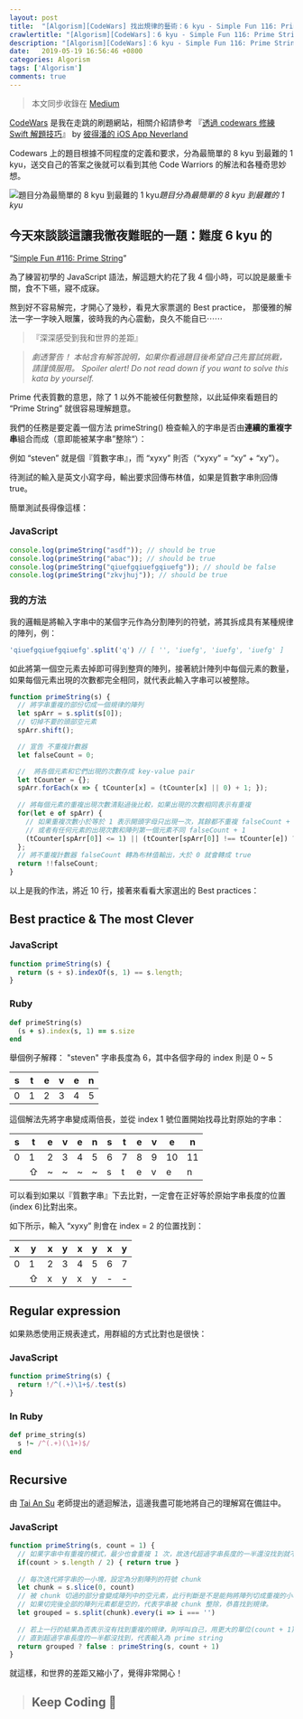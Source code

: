 ```yaml
---
layout: post
title:  "[Algorism][CodeWars] 找出規律的藝術：6 kyu - Simple Fun 116: Prime String"
crawlertitle: "[Algorism][CodeWars]：6 kyu - Simple Fun 116: Prime String"
description: "[Algorism][CodeWars]：6 kyu - Simple Fun 116: Prime String 找出規律的藝術"
date:   2019-05-19 16:56:46 +0800
categories: Algorism
tags: ['Algorism']
comments: true
---
```

> 本文同步收錄在 [Medium](https://medium.com/space-cat/codewars-%E8%A7%A3%E9%A1%8C-simple-fun-116-prime-string-6-kyu-7327f9fc90cd)

[CodeWars](https://www.codewars.com) 是我在走跳的刷題網站，相關介紹請參考
『[透過 codewars 修練 Swift 解題技巧](https://medium.com/%E5%BD%BC%E5%BE%97%E6%BD%98%E7%9A%84-swift-ios-app-%E9%96%8B%E7%99%BC%E5%95%8F%E9%A1%8C%E8%A7%A3%E7%AD%94%E9%9B%86/%E9%80%8F%E9%81%8E-codewars-%E4%BF%AE%E7%B7%B4-swift-%E8%A7%A3%E9%A1%8C%E6%8A%80%E5%B7%A7-50890eac0bec)』 by [彼得潘的 iOS App Neverland](https://medium.com/@apppeterpan)

Codewars 上的題目根據不同程度的定義和要求，分為最簡單的 8 kyu 到最難的 1 kyu，送交自己的答案之後就可以看到其他 Code Warriors 的解法和各種奇思妙想。

![題目分為最簡單的 8 kyu 到最難的 1 kyu](https://cdn-images-1.medium.com/max/2000/1*cFIitg1PKIHHNIUpmmiC4Q.jpeg)*題目分為最簡單的 8 kyu 到最難的 1 kyu*

## 今天來談談這讓我徹夜難眠的一題：難度 6 kyu 的
“[Simple Fun #116: Prime String](https://www.codewars.com/kata/simple-fun-number-116-prime-string)”

為了練習初學的 JavaScript 語法，解這題大約花了我 4 個小時，可以說是嚴重卡關，食不下嚥，寢不成寐。

熬到好不容易解完，才開心了幾秒，看見大家票選的 Best practice，
那優雅的解法一字一字映入眼簾，彼時我的內心震動，良久不能自已⋯⋯

> 『深深感受到我和世界的差距』

> *劇透警告！
> 本帖含有解答說明，如果你看過題目後希望自己先嘗試挑戰，請謹慎服用。*
> *Spoiler alert!
> Do not read down if you want to solve this kata by yourself.*

Prime 代表質數的意思，除了 1 以外不能被任何數整除，以此延伸來看題目的 “Prime String” 就很容易理解題意。

我們的任務是要定義一個方法 primeString() 檢查輸入的字串是否由**連續的重複字串**組合而成（意即能被某字串”整除“）：

例如 “steven” 就是個『質數字串』，而 “xyxy” 則否（“xyxy” = “xy” + “xy”）。

待測試的輸入是英文小寫字母，輸出要求回傳布林值，如果是質數字串則回傳 true。

簡單測試長得像這樣：

### JavaScript

```js
console.log(primeString("asdf")); // should be true
console.log(primeString("abac")); // should be true
console.log(primeString("qiuefgqiuefgqiuefg")); // should be false
console.log(primeString("zkvjhuj")); // should be true
```

### 我的方法

我的邏輯是將輸入字串中的某個字元作為分割陣列的符號，將其拆成具有某種規律的陣列，例：

```js
'qiuefgqiuefgqiuefg'.split('q') // [ '', 'iuefg', 'iuefg', 'iuefg' ]
```

如此將第一個空元素去掉即可得到整齊的陣列，接著統計陣列中每個元素的數量，如果每個元素出現的次數都完全相同，就代表此輸入字串可以被整除。

```js
function primeString(s) {
  // 將字串重複的部份切成一個規律的陣列
  let spArr = s.split(s[0]);
  // 切掉不要的頭部空元素
  spArr.shift();

  // 宣告 不重複計數器
  let falseCount = 0;

  //  將各個元素和它們出現的次數存成 key-value pair
  let tCounter = {};
  spArr.forEach(x => { tCounter[x] = (tCounter[x] || 0) + 1; });
  
  // 將每個元素的重複出現次數清點過後比較，如果出現的次數相同表示有重複
  for(let e of spArr) {
    // 如果重複次數小於等於 1 表示開頭字母只出現一次，其餘都不重複 falseCount + 1
    // 或者有任何元素的出現次數和陣列第一個元素不同 falseCount + 1
    (tCounter[spArr[0]] <= 1) || (tCounter[spArr[0]] !== tCounter[e]) ? falseCount += 1: e;
  };
  // 將不重複計數器 falseCount 轉為布林值輸出，大於 0 就會轉成 true
  return !!falseCount;
}
```

以上是我的作法，將近 10 行，接著來看看大家選出的 Best practices：

## Best practice & The most Clever

### JavaScript

```js
function primeString(s) {
  return (s + s).indexOf(s, 1) == s.length;
}
```

### Ruby

```ruby
def primeString(s)
  (s + s).index(s, 1) == s.size
end
```

舉個例子解釋：
"steven" 字串長度為 6，其中各個字母的 index 則是 0 ~ 5

|s|t|e|v|e|n|
|-|-|-|-|-|-|
|0|1|2|3|4|5|

這個解法先將字串變成兩倍長，並從 index 1 號位置開始找尋比對原始的字串：

|s|t|e|v|e|n|s|t|e|v|e|n|
|-|-|-|-|-|-|-|-|-|-|-|-|
|0|1|2|3|4|5|6|7|8|9|10|11|
| |⇧|~|~|~|~|s|t|e|v|e|n|

可以看到如果以『質數字串』下去比對，一定會在正好等於原始字串長度的位置(index 6)比對出來。

如下所示，輸入 “xyxy” 則會在 index = 2 的位置找到：

|x|y|x|y|x|y|x|y|
|-|-|-|-|-|-|-|-|
|0|1|2|3|4|5|6|7|
| |⇧|x|y|x|y|-|-|

## Regular expression

如果熟悉使用正規表達式，用群組的方式比對也是很快：

### JavaScript

```js
function primeString(s) {
  return !/^(.+)\1+$/.test(s)
}
```

### In Ruby

```ruby
def prime_string(s)
  s !~ /^(.+)(\1+)$/
end
```

## Recursive

由 [Tai An Su](https://medium.com/@taiansu) 老師提出的遞迴解法，這邊我盡可能地將自己的理解寫在備註中。

### JavaScript

```js
function primeString(s, count = 1) {
  // 如果字串中有重複的模式，最少也會重複 1 次，故迭代超過字串長度的一半還沒找到就不用找了
  if(count > s.length / 2) { return true }
  
  // 每次迭代將字串的一小塊，設定為分割陣列的符號 chunk
  let chunk = s.slice(0, count)
  // 被 chunk 切過的部分會變成陣列中的空元素，此行判斷是不是能夠將陣列切成重複的小塊
  // 如果切完後全部的陣列元素都是空的，代表字串被 chunk 整除，恭喜找到規律。
  let grouped = s.split(chunk).every(i => i === '')
  
  // 若上一行的結果為否表示沒有找到重複的規律，則呼叫自己，用更大的單位(count + 1)繼續切，
  // 直到超過字串長度的一半都沒找到，代表輸入為 prime string
  return grouped ? false : primeString(s, count + 1)
}
```

就這樣，和世界的差距又縮小了，覺得非常開心！
> ## Keep Coding 🙌
